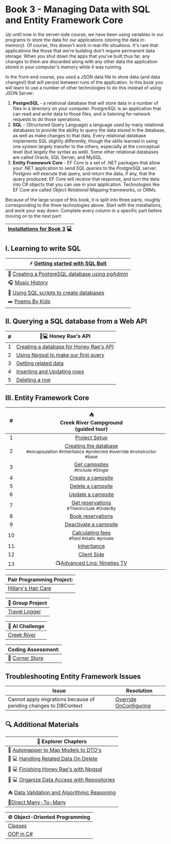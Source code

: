 
# Book 3 - Managing Data with SQL and Entity Framework Core

Up until now in the server-side course, we have been using variables in our programs to store the data for our applications (storing the data _in-memory_). Of course, this doesn't work in real-life situations. It's rare that applications like those that we're building don't require permanent data storage. When you shut down the apps that you've built thus far, any changes to them are discarded along with any other data the application stored in your computer's memory while it was running. 

In the front-end course, you used a JSON data file to store data (and data changes!) that will persist between runs of the application. In this book you will learn to use a number of other technologies to do this instead of using JSON Server:
1. **PostgreSQL** - a relational database that will store data in a number of files in a directory on your computer.  PostgreSQL is an application that can read and write data to those files, and is listening for network requests to do those operations. 
1. **SQL** - (Structured Query Language) a language used by many relational databases to provide the ability to _query_ the data stored in the database, as well as make changes to that data. Every relational database implements SQL slightly differently, though the skills learned in using one system largely transfer to the others, especially at the conceptual level (but largely the syntax as well). Some other relational databases are called Oracle, SQL Server, and MySQL.
1. **Entity Framework Core** - EF Core is a set of .NET packages that allow your .NET application to send _SQL queries_ to the _PostgreSQL_ server. _Postgres_ will execute that query, and return the data, if any, that the query produced. EF Core will receive that response, and turn the data into C# objects that you can use in your application. Technologies like EF Core are called _Object Relational Mapping_ frameworks, or ORMs. 

Because of the large scope of this book, it is split into three parts, roughly corresponding to the three technologies above. Start with the installations, and work your way down. Complete every column in a specific part before moving on to the next part:

|[Installations for Book 3](./chapters/book-3-installs.md) :computer: |
|--|

## I. Learning to write SQL

|:zap: [Getting started with SQL Bolt](https://sqlbolt.com/)|
|-|
|:elephant: [Creating a PostgreSQL database using pgAdmin](./chapters/music-history-setup.md)|
|:headphones: [Music History](./chapters/music-history-practice.md) |
|:page_with_curl: [Using SQL scripts to create databases](./chapters/poki-setup.md)|
|:black_nib: [Poems By Kids](./chapters/poki-practice.md)|

## II. Querying a SQL database from a Web API
| # |🍯💻 Honey Rae's API|
|-|-|
|1| [Creating a database for Honey Rae's API](./chapters/honey-rae-database.md) |
|2| [Using Npgsql to make our first query](./chapters/honey-res-npgsql.md) |
|3| [Getting related data](./chapters/honey-raes-related-data.md) |
|4| [Inserting and Updating rows](./chapters/honey-raes-create.md) |
|5| [Deleting a row](./chapters/honey-raes-delete.md) |


## III. Entity Framework Core
|#|:tent: <br> Creek River Campground <br> (guided tour) | 
|:-:|:-:|
|1| [Project Setup](./chapters/creek-river-setup.md) |
|2| [Creating the database](./chapters/creek-river-db-context.md) <br><sub style="font-size: 0.85rem;">#encapsulation #inheritance #protected #override #constructor #base</sub>|
|3| [Get campsites](./chapters/creek-river-get-campsites.md) <br><sub style="font-size: 0.85rem;">#Include #Single</sub>|
|4| [Create a campsite](./chapters/creek-river-create-campsite.md) |
|5| [Delete a campsite](./chapters/creek-river-delete-campsite.md) |
|6| [Update a campsite](./chapters/creek-river-campsite-update.md) |
|7| [Get reservations](./chapters/creek-river-get-reservations.md) <br><sub style="font-size: 0.85rem;">#ThenInclude #OrderBy </sub>|
|8| [Book reservations](./chapters/creek-river-book-reservation.md) |
|9| [Deactivate a campsite](./chapters/creek-river-campsite-deactivate.md) |
|10| [Calculating fees](./chapters/creek-river-calculated.md) <br><sub style="font-size: 0.85rem;">#field #static #private</sub>|
|11|[Inheritance](https://github.com/nashville-software-school/bangazon-inc/blob/server-side-curriculum/book-1-orientation/chapters/INHERITANCE_INTRO.md)|
|12|[Client Side](./chapters/creek-river-client.md)|
|13|:tv:[Advanced Linq: Nineties TV](https://github.com/nashville-software-school/bangazon-inc/blob/server-side-curriculum/book-1-orientation/chapters/LINQ_INTRO.md)|


|Pair Programming Project:|
|--|
|[Hillary's Hair Care](./chapters/hillarys-project-requirements.md)|

|:test_tube: Group Project|
|-|
|[Travel Logger](https://github.com/nss-group-projects/travel-logger)|

|:robot: AI Challenge|
|-|
|[Creek River](./chapters/creek-river-ai-generation.md)|

|Coding Assessment:|
|--|
|:convenience_store: [Corner Store](./chapters/book-3-coding-assessment.md)|

## Troubleshooting Entity Framework Issues

| Issue | Resolution |
|---|---|
| Cannot apply migrations because of pending changes to DBContext | [Override OnConfiguring](./chapters/UPDATE_DBCONTEXT.md) |

## 🔍 Additional Materials
|:compass: Explorer Chapters|
|-|
| :book: [Automapper to Map Models to DTO's](./chapters/loncotes-automapper.md) |
|🍯 💻 [Handling Related Data On Delete](./chapters/honey-raes-cascade-delete.md) |
|🍯 💻 [Finishing Honey Rae's with Npgsql](./chapters/honey-raes-complete.md) |
|🍯 💻 [Organize Data Access with Repositories](./chapters/honey-raes-repositories.md) |
|:tent: [Data Validation and Algorithmic Reasoning](./chapters/creek-river-reservation-validation.md) |
|:haircut:[Direct Many-To-Many](./chapters/hillarys-inferred-many-to-many.md)|


|:gear: Object-Oriented Programming |
|-|
| [Classes](https://learn.microsoft.com/en-us/dotnet/csharp/fundamentals/tutorials/classes) |
|[OOP in C#](https://learn.microsoft.com/en-us/dotnet/csharp/fundamentals/tutorials/oop) |

